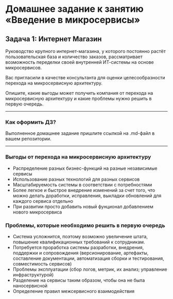 # Домашнее задание к занятию «Введение в микросервисы»

## Задача 1: Интернет Магазин

Руководство крупного интернет-магазина, у которого постоянно растёт пользовательская база и количество заказов, рассматривает возможность переделки своей внутренней   ИТ-системы на основе микросервисов. 

Вас пригласили в качестве консультанта для оценки целесообразности перехода на микросервисную архитектуру. 

Опишите, какие выгоды может получить компания от перехода на микросервисную архитектуру и какие проблемы нужно решить в первую очередь.

---

### Как оформить ДЗ?

Выполненное домашнее задание пришлите ссылкой на .md-файл в вашем репозитории.

---
### Выгоды от перехода на микросервисную архитектуру  
- Распределение разных бизнес-функций на разные независимые сервисы   
- Использование разных технологий для разных сервисов   
- Масштабируемость системы в соответствии с потребностями
- Более легкое и быстрое внедрение изменений за счет того, что можно делать доработки, исправления, выкладки обновлений для каждого сервиса отдельно
- При развитии просто добавить новый фунционал добавлением нового микросервиса

### Проблемы, которые необходимо решить в первую очередь
- Система усложнится, поэтому возможно увеличение штата, повышение квалификационных требований к сотрудникам.
- Потребуется проработка системы разработки, внедрения, поддержки и сопровождения (версионирование, артефакты, составление документации, автоматизация сборки и тестирования, совместимость сервисов) 
- Проблемы эксплуатации (сбор логов, метрик, их анализ; управление инфраструктурой)  
- Разделение на сервисы таким образом, чтобы она не была наносервисной
- Определение правил межсервисного взаимодействия
